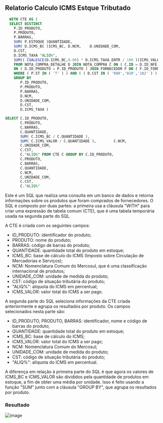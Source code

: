 ## Relatorio Calculo ICMS Estque Tributado


``` SQL
  WITH CTE AS ( 
  SELECT DISTINCT 
    P.ID_PRODUTO, 
    P.PRODUTO, 
    P.BARRAS, 
    SUM( P.ESTOQUE )QUANTIDADE, 
    SUM( D.ICMS_BC )ICMS_BC, D.NCM,    D.UNIDADE_COM, 
    D.CST, 
    D.ICMS_TAXA "ALIQ%", 
    SUM(( COALESCE(D.ICMS_BC,0.00) * D.ICMS_TAXA_ENTR / 100 ))ICMS_VALOR 
    FROM NOTA_COMPRA_DETALHE D JOIN NOTA_COMPRA C ON ( C.ID = D.ID_NFE ) JOIN PRODUTOS P 
    ON ( D.ID_PRODUTO = P.ID_PRODUTO ) JOIN FORNECEDOR F ON ( F.ID_FORNECEDOR = C.ID_FORNECEDOR ) 
    WHERE ( P.ST IN ( 'T' ) ) AND ( ( D.CST IN ( '000','020','102' ) ) ) 
    GROUP BY 
       P.ID_PRODUTO, 
       P.PRODUTO, 
       P.BARRAS, 
       D.NCM, 
       D.UNIDADE_COM, 
       D.CST, 
       D.ICMS_TAXA ) 

SELECT C.ID_PRODUTO,
       C.PRODUTO, 
       C.BARRAS, 
       C.QUANTIDADE, 
       SUM( C.ICMS_BC / C.QUANTIDADE ), 
       SUM( C.ICMS_VALOR / C.QUANTIDADE ),        C.NCM, 
       C.UNIDADE_COM, 
       C.CST, 
       C."ALIQ%" FROM CTE C GROUP BY C.ID_PRODUTO, 
       C.PRODUTO, 
       C.BARRAS, 
       C.QUANTIDADE, 
       C.NCM, 
       C.UNIDADE_COM, 
       C.CST, 
       C."ALIQ%"
```  
  


Este é um SQL que realiza uma consulta em um banco de dados e retorna informações sobre os produtos que foram comprados de fornecedores. O SQL é composto por duas partes: a primeira usa a cláusula "WITH" para criar uma expressão de tabela comum (CTE), que é uma tabela temporária usada na segunda parte do SQL.

A CTE é criada com os seguintes campos:

-   ID_PRODUTO: identificador do produto;
-   PRODUTO: nome do produto;
-   BARRAS: código de barras do produto;
-   QUANTIDADE: quantidade total do produto em estoque;
-   ICMS_BC: base de cálculo do ICMS (Imposto sobre Circulação de Mercadorias e Serviços);
-   NCM: Nomenclatura Comum do Mercosul, que é uma classificação internacional de produtos;
-   UNIDADE_COM: unidade de medida do produto;
-   CST: código de situação tributária do produto;
-   "ALIQ%": alíquota do ICMS em percentual;
-   ICMS_VALOR: valor total do ICMS a ser pago.

A segunda parte do SQL seleciona informações da CTE criada anteriormente e agrupa os resultados por produto. Os campos selecionados nesta parte são:

-   ID_PRODUTO, PRODUTO, BARRAS: identificador, nome e código de barras do produto;
-   QUANTIDADE: quantidade total do produto em estoque;
-   ICMS_BC: base de cálculo do ICMS;
-   ICMS_VALOR: valor total do ICMS a ser pago;
-   NCM: Nomenclatura Comum do Mercosul;
-   UNIDADE_COM: unidade de medida do produto;
-   CST: código de situação tributária do produto;
-   "ALIQ%": alíquota do ICMS em percentual.

A diferença em relação à primeira parte do SQL é que agora os valores de ICMS_BC e ICMS_VALOR são divididos pela quantidade de produtos em estoque, a fim de obter uma média por unidade. Isso é feito usando a função "SUM" junto com a cláusula "GROUP BY", que agrupa os resultados por produto.

### Resultado

![image](https://user-images.githubusercontent.com/18727307/228546776-b65e7c10-bd25-455d-8768-44753ab61318.png)
 
